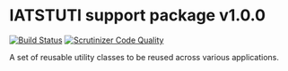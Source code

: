 # IATSTUTI support package v1.0.0

[![Build Status](https://travis-ci.org/deringer/support.svg?branch=master)](https://travis-ci.org/deringer/support)
[![Scrutinizer Code Quality](https://scrutinizer-ci.com/g/deringer/support/badges/quality-score.png?b=master)](https://scrutinizer-ci.com/g/deringer/support/?branch=master)

A set of reusable utility classes to be reused across various applications.

